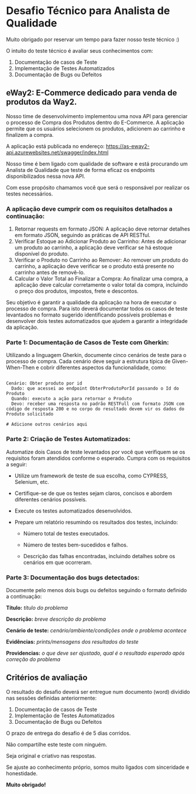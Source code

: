 # Desafio Técnico para Analista de Qualidade

Muito obrigado por reservar um tempo para fazer nosso teste técnico :)

O intuito do teste técnico é avaliar seus conhecimentos com:

1. Documentação de casos de Teste
2. Implementação de Testes Automatizados
3. Documentação de Bugs ou Defeitos

## eWay2: E-Commerce dedicado para venda de produtos da Way2.

Nosso time de desenvolvimento implementou uma nova API para gerenciar o processo de Compra dos Produtos dentro do E-Commerce. A aplicação permite que os usuários selecionem os produtos, adicionem ao carrinho e finalizem a compra.

A aplicação está publicada no endereço: <https://as-eway2-api.azurewebsites.net/swagger/index.html>

Nosso time é bem ligado com qualidade de software e está procurando um Analista de Qualidade que teste de forma eficaz os endpoints disponibilizados nessa nova API.

Com esse propósito chamamos você que será o responsável por realizar os testes necessários. 

### A aplicação deve cumprir com os requisitos detalhados a continuação:

1. Retornar requests em formato JSON: A aplicação deve retornar detalhes em formato JSON, seguindo as práticas de API RESTful.
2. Verificar Estoque ao Adicionar Produto ao Carrinho: Antes de adicionar um produto ao carrinho, a aplicação deve verificar se há estoque disponível do produto.
3. Verificar o Produto no Carrinho ao Remover: Ao remover um produto do carrinho, a aplicação deve verificar se o produto está presente no carrinho antes de removê-lo.
4. Calcular o Valor Total ao Finalizar a Compra: Ao finalizar uma compra, a aplicação deve calcular corretamente o valor total da compra, incluindo o preço dos produtos, impostos, frete e descontos.

Seu objetivo é garantir a qualidade da aplicação na hora de executar o processo de compra. 
Para isto deverá documentar todos os casos de teste levantados no formato sugerido identificando possíveis problemas e desenvolver dois testes automatizados que ajudem a garantir a integridade da aplicação.

### Parte 1: Documentação de Casos de Teste com Gherkin:

Utilizando a linguagem Gherkin, documente cinco cenários de teste para o processo de compra. Cada cenário deve seguir a estrutura típica de Given-When-Then e cobrir diferentes aspectos da funcionalidade, como:

```Feature: Compra de Produtos

Cenário: Obter produto por id
  Dado: que acessei ao endpoint ObterProdutoPorId passando o Id do Produto
  Quando: executo a ação para retornar o Produto
  Devo: receber uma resposta no padrão RESTFull com formato JSON com código de resposta 200 e no corpo do resultado devem vir os dados do Produto solicitado

# Adicione outros cenários aqui
```

### Parte 2: Criação de Testes Automatizados:

Automatize dois Casos de teste levantados por você que verifiquem se os requisitos foram atendidos conforme o esperado. Cumpra com os requisitos a seguir:

* Utilize um framework de teste de sua escolha, como CYPRESS, Selenium, etc.
* Certifique-se de que os testes sejam claros, concisos e abordem diferentes cenários possíveis.
* Execute os testes automatizados desenvolvidos.
* Prepare um relatório resumindo os resultados dos testes, incluindo:
  
  -	Número total de testes executados.
    
  -	Número de testes bem-sucedidos e falhos.
    
  -	Descrição das falhas encontradas, incluindo detalhes sobre os cenários em que ocorreram.

### Parte 3: Documentação dos bugs detectados:

Documente pelo menos dois bugs ou defeitos seguindo o formato definido a continuação:

**Título:**
*título do problema*

**Descrição:**
*breve descrição do problema*

**Cenário de teste:**
*cenário/ambiente/condições onde o problema acontece*

**Evidências:**
*prints/mensagens dos resultados do teste*

**Providencias:**
*o que deve ser ajustado, qual é o resultado esperado após correção do problema*

## Critérios de avaliação

O resultado do desafio deverá ser entregue num documento (word) dividido nas sessões definidas anteriormente:

1. Documentação de casos de Teste
2. Implementação de Testes Automatizados
3. Documentação de Bugs ou Defeitos

O prazo de entrega do desafio é de 5 dias corridos.

Não compartilhe este teste com ninguém.

Seja original e criativo nas respostas.

Se ajuste ao conhecimento próprio, somos muito ligados com sinceridade e honestidade.

**Muito obrigado!**
